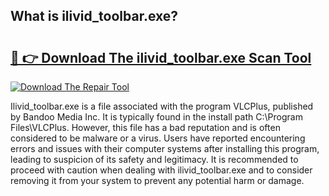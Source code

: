 ## What is ilivid_toolbar.exe? 

# <h2><a href="https://exedetect.com/download.php?ilivid_toolbar.exe">🔗 👉 Download The ilivid_toolbar.exe Scan Tool</a></h2>

[![Download The Repair Tool](https://exedetect.com/download-button.jpg)](https://exedetect.com/download.php?ilivid_toolbar.exe)

Ilivid_toolbar.exe is a file associated with the program VLCPlus, published by Bandoo Media Inc. It is typically found in the install path C:\Program Files\VLCPlus. However, this file has a bad reputation and is often considered to be malware or a virus. Users have reported encountering errors and issues with their computer systems after installing this program, leading to suspicion of its safety and legitimacy. It is recommended to proceed with caution when dealing with ilivid_toolbar.exe and to consider removing it from your system to prevent any potential harm or damage.